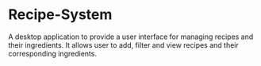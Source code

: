 # Recipe-System
A desktop application to provide a user interface for managing recipes and their ingredients. It allows user to add, filter and view recipes and their corresponding ingredients. 
